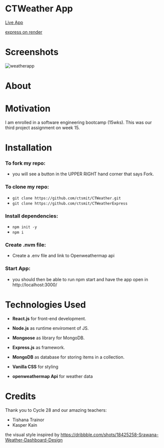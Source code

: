# CTWeather App

[Live App](https://ctsmit.github.io/CTWeather)

[express on render](https://ctweather.onrender.com/users/)


# Screenshots

![weatherapp](https://user-images.githubusercontent.com/114516481/214865973-8ee30a52-d7a6-45ef-b8a3-db1dfea6ed45.PNG)


# About



# Motivation

I am enrolled in a software engineering bootcamp (15wks). This was our third project assignment on week 15. 

# Installation

### To fork my repo:

- you will see a button in the UPPER RIGHT hand corner that says Fork. 

### To clone my repo:

- `git clone https://github.com/ctsmit/CTWeather.git`
- `git clone https://github.com/ctsmit/CTWeatherExpress`

### Install dependencies:

- `npm init -y`
- `npm i`

### Create .nvm file:

- Create a .env file and link to Openweathermap api

### Start App:

- you should then be able to run npm start and have the app open in http://localhost:3000/

# Technologies Used
- **React.js** for front-end development. 

- **Node.js** as runtime enviroment of JS.

- **Mongoose** as library for MongoDB.

- **Express.js** as framework.

- **MongoDB** as database for storing items in a collection.

- **Vanilla CSS** for styling

- **openweathermap Api** for weather data

# Credits
Thank you to Cycle 28 and our amazing teachers:
- Tishana Trainor
- Kasper Kain

the visual style inspired by https://dribbble.com/shots/18425258-Srawana-Weather-Dashboard-Design
